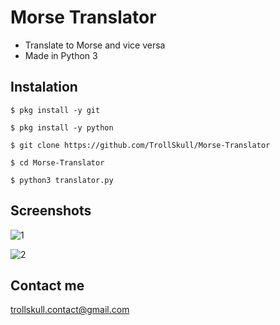 # Morse Translator
- Translate to Morse and vice versa
- Made in Python 3

## Instalation
	$ pkg install -y git

	$ pkg install -y python

	$ git clone https://github.com/TrollSkull/Morse-Translator

	$ cd Morse-Translator

	$ python3 translator.py

## Screenshots

![1](https://user-images.githubusercontent.com/64570084/94212137-bce0d200-fea9-11ea-821a-d06a2e89bc19.jpg)

![2](https://user-images.githubusercontent.com/64570084/94212147-c66a3a00-fea9-11ea-868d-2c28d831bfc4.jpg)

## Contact me
trollskull.contact@gmail.com

